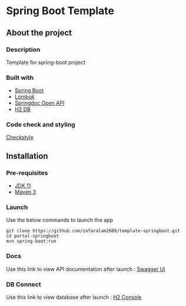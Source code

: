 # Spring Boot Template

## About the project

### Description
Template for spring-boot project

### Built with
* [Spring Boot](https://spring.io/projects/spring-boot/)
* [Lombok](https://projectlombok.org/)
* [Springdoc Open API](https://springdoc.org/)
* [H2 DB](https://www.h2database.com/html/main.htmlhttps://www.h2database.com/html/main.html)

### Code check and styling
 [Checkstyle](https://maven.apache.org/plugins/maven-checkstyle-plugin/index.html)

## Installation

### Pre-requisites
* [JDK 11](https://www.oracle.com/in/java/technologies/javase/jdk11-archive-downloads.html)
* [Maven 3](https://maven.apache.org/download.cgi)

### Launch
Use the below commands to launch the app
```
git clone https://github.com/zafaralam2608/template-springboot.git
cd portal-springboot
mvn spring-boot:run
```

### Docs
Use this link to view API documentation after launch : 
[Swagger UI](http://localhost:8080/template/api/v1/swagger-ui/index.html)

### DB Connect 
Use this link to view database after launch : 
[H2 Console](http://localhost:8080/template/api/v1/h2-console)